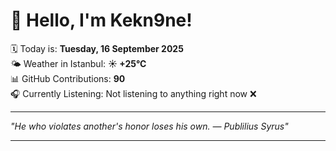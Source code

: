 # 👋 Hello, I'm Kekn9ne!

🗓️ Today is: **Tuesday, 16 September 2025**  
🌤️ Weather in Istanbul: **☀️   +25°C**  
📊 GitHub Contributions: **90**  
🎧 Currently Listening: Not listening to anything right now ❌

---

_"He who violates another's honor loses his own. — *Publilius Syrus*"_

---
